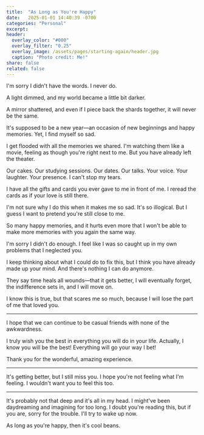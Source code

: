 ```yaml
---
title:  "As Long as You're Happy"
date:   2025-01-01 14:40:39 -0700
categories: "Personal"
excerpt: 
header:
  overlay_color: "#000"
  overlay_filter: "0.25"
  overlay_image: /assets/pages/starting-again/header.jpg
  caption: "Photo credit: Me!"
share: false
related: false
---
```


I'm sorry I didn't have the words. I never do.

A light dimmed, and my world became a little bit darker.

A mirror shattered, and even if I piece back the shards together, it will never be the same.

It's supposed to be a new year—an occasion of new beginnings and happy memories. Yet, I find myself so sad.

I get flooded with all the memories we shared. I'm watching them like a movie, feeling as though you're right next to me. But you have already left the theater.

Our cakes. Our studying sessions. Our dates. Our talks. Your voice. Your laughter. Your presence.
I can't stop my tears.

I have all the gifts and cards you ever gave to me in front of me. I reread the cards as if your love is still there.

I'm not sure why I do this when it makes me so sad. It's so illogical. But I guess I want to pretend you're still close to me.

So many happy memories, and it hurts even more that I won't be able to make more memories with you again the same way.

I'm sorry I didn't do enough. I feel like I was so caught up in my own problems that I neglected you.

I keep thinking about what I could do to fix this, but I think you have already made up your mind. And there's nothing I can do anymore.

They say time heals all wounds—that it gets better, I will eventually forget, the indifference sets in, and I will move on.

I know this is true, but that scares me so much, because I will lose the part of me that loved you.

---

I hope that we can continue to be casual friends with none of the awkwardness.

I truly wish you the best in everything you will do in your life. Actually, I know you will be the best! Everything will go your way I bet!

Thank you for the wonderful, amazing experience.

---

It's getting better, but I still miss you. I hope you're not feeling what I'm feeling. I wouldn't want you to feel this too.

---

It's probably not that deep and it's all in my head. I might've been daydreaming and imagining for too long.
I doubt you're reading this, but if you are, sorry for the trouble. I'll try to wake up now.

As long as you're happy, then it's cool beans.
